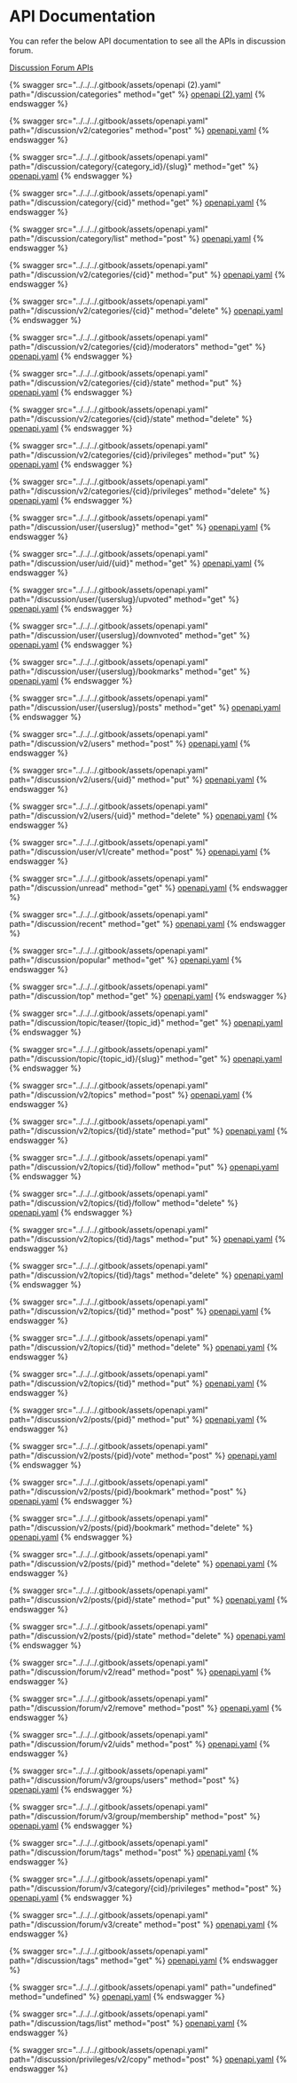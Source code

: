 # API Documentation

You can refer the below API documentation to see all the APIs in discussion forum.

[Discussion Forum APIs](http://docs.sunbird.org/latest/apis/discussionForum/)

{% swagger src="../../../.gitbook/assets/openapi (2).yaml" path="/discussion/categories" method="get" %}
[openapi (2).yaml](<../../../.gitbook/assets/openapi (2).yaml>)
{% endswagger %}

{% swagger src="../../../.gitbook/assets/openapi.yaml" path="/discussion/v2/categories" method="post" %}
[openapi.yaml](../../../.gitbook/assets/openapi.yaml)
{% endswagger %}

{% swagger src="../../../.gitbook/assets/openapi.yaml" path="/discussion/category/{category_id}/{slug}" method="get" %}
[openapi.yaml](../../../.gitbook/assets/openapi.yaml)
{% endswagger %}

{% swagger src="../../../.gitbook/assets/openapi.yaml" path="/discussion/category/{cid}" method="get" %}
[openapi.yaml](../../../.gitbook/assets/openapi.yaml)
{% endswagger %}

{% swagger src="../../../.gitbook/assets/openapi.yaml" path="/discussion/category/list" method="post" %}
[openapi.yaml](../../../.gitbook/assets/openapi.yaml)
{% endswagger %}

{% swagger src="../../../.gitbook/assets/openapi.yaml" path="/discussion/v2/categories/{cid}" method="put" %}
[openapi.yaml](../../../.gitbook/assets/openapi.yaml)
{% endswagger %}

{% swagger src="../../../.gitbook/assets/openapi.yaml" path="/discussion/v2/categories/{cid}" method="delete" %}
[openapi.yaml](../../../.gitbook/assets/openapi.yaml)
{% endswagger %}

{% swagger src="../../../.gitbook/assets/openapi.yaml" path="/discussion/v2/categories/{cid}/moderators" method="get" %}
[openapi.yaml](../../../.gitbook/assets/openapi.yaml)
{% endswagger %}

{% swagger src="../../../.gitbook/assets/openapi.yaml" path="/discussion/v2/categories/{cid}/state" method="put" %}
[openapi.yaml](../../../.gitbook/assets/openapi.yaml)
{% endswagger %}

{% swagger src="../../../.gitbook/assets/openapi.yaml" path="/discussion/v2/categories/{cid}/state" method="delete" %}
[openapi.yaml](../../../.gitbook/assets/openapi.yaml)
{% endswagger %}

{% swagger src="../../../.gitbook/assets/openapi.yaml" path="/discussion/v2/categories/{cid}/privileges" method="put" %}
[openapi.yaml](../../../.gitbook/assets/openapi.yaml)
{% endswagger %}

{% swagger src="../../../.gitbook/assets/openapi.yaml" path="/discussion/v2/categories/{cid}/privileges" method="delete" %}
[openapi.yaml](../../../.gitbook/assets/openapi.yaml)
{% endswagger %}

{% swagger src="../../../.gitbook/assets/openapi.yaml" path="/discussion/user/{userslug}" method="get" %}
[openapi.yaml](../../../.gitbook/assets/openapi.yaml)
{% endswagger %}

{% swagger src="../../../.gitbook/assets/openapi.yaml" path="/discussion/user/uid/{uid}" method="get" %}
[openapi.yaml](../../../.gitbook/assets/openapi.yaml)
{% endswagger %}

{% swagger src="../../../.gitbook/assets/openapi.yaml" path="/discussion/user/{userslug}/upvoted" method="get" %}
[openapi.yaml](../../../.gitbook/assets/openapi.yaml)
{% endswagger %}

{% swagger src="../../../.gitbook/assets/openapi.yaml" path="/discussion/user/{userslug}/downvoted" method="get" %}
[openapi.yaml](../../../.gitbook/assets/openapi.yaml)
{% endswagger %}

{% swagger src="../../../.gitbook/assets/openapi.yaml" path="/discussion/user/{userslug}/bookmarks" method="get" %}
[openapi.yaml](../../../.gitbook/assets/openapi.yaml)
{% endswagger %}

{% swagger src="../../../.gitbook/assets/openapi.yaml" path="/discussion/user/{userslug}/posts" method="get" %}
[openapi.yaml](../../../.gitbook/assets/openapi.yaml)
{% endswagger %}

{% swagger src="../../../.gitbook/assets/openapi.yaml" path="/discussion/v2/users" method="post" %}
[openapi.yaml](../../../.gitbook/assets/openapi.yaml)
{% endswagger %}

{% swagger src="../../../.gitbook/assets/openapi.yaml" path="/discussion/v2/users/{uid}" method="put" %}
[openapi.yaml](../../../.gitbook/assets/openapi.yaml)
{% endswagger %}

{% swagger src="../../../.gitbook/assets/openapi.yaml" path="/discussion/v2/users/{uid}" method="delete" %}
[openapi.yaml](../../../.gitbook/assets/openapi.yaml)
{% endswagger %}

{% swagger src="../../../.gitbook/assets/openapi.yaml" path="/discussion/user/v1/create" method="post" %}
[openapi.yaml](../../../.gitbook/assets/openapi.yaml)
{% endswagger %}

{% swagger src="../../../.gitbook/assets/openapi.yaml" path="/discussion/unread" method="get" %}
[openapi.yaml](../../../.gitbook/assets/openapi.yaml)
{% endswagger %}

{% swagger src="../../../.gitbook/assets/openapi.yaml" path="/discussion/recent" method="get" %}
[openapi.yaml](../../../.gitbook/assets/openapi.yaml)
{% endswagger %}

{% swagger src="../../../.gitbook/assets/openapi.yaml" path="/discussion/popular" method="get" %}
[openapi.yaml](../../../.gitbook/assets/openapi.yaml)
{% endswagger %}

{% swagger src="../../../.gitbook/assets/openapi.yaml" path="/discussion/top" method="get" %}
[openapi.yaml](../../../.gitbook/assets/openapi.yaml)
{% endswagger %}

{% swagger src="../../../.gitbook/assets/openapi.yaml" path="/discussion/topic/teaser/{topic_id}" method="get" %}
[openapi.yaml](../../../.gitbook/assets/openapi.yaml)
{% endswagger %}

{% swagger src="../../../.gitbook/assets/openapi.yaml" path="/discussion/topic/{topic_id}/{slug}" method="get" %}
[openapi.yaml](../../../.gitbook/assets/openapi.yaml)
{% endswagger %}

{% swagger src="../../../.gitbook/assets/openapi.yaml" path="/discussion/v2/topics" method="post" %}
[openapi.yaml](../../../.gitbook/assets/openapi.yaml)
{% endswagger %}

{% swagger src="../../../.gitbook/assets/openapi.yaml" path="/discussion/v2/topics/{tid}/state" method="put" %}
[openapi.yaml](../../../.gitbook/assets/openapi.yaml)
{% endswagger %}

{% swagger src="../../../.gitbook/assets/openapi.yaml" path="/discussion/v2/topics/{tid}/follow" method="put" %}
[openapi.yaml](../../../.gitbook/assets/openapi.yaml)
{% endswagger %}

{% swagger src="../../../.gitbook/assets/openapi.yaml" path="/discussion/v2/topics/{tid}/follow" method="delete" %}
[openapi.yaml](../../../.gitbook/assets/openapi.yaml)
{% endswagger %}

{% swagger src="../../../.gitbook/assets/openapi.yaml" path="/discussion/v2/topics/{tid}/tags" method="put" %}
[openapi.yaml](../../../.gitbook/assets/openapi.yaml)
{% endswagger %}

{% swagger src="../../../.gitbook/assets/openapi.yaml" path="/discussion/v2/topics/{tid}/tags" method="delete" %}
[openapi.yaml](../../../.gitbook/assets/openapi.yaml)
{% endswagger %}

{% swagger src="../../../.gitbook/assets/openapi.yaml" path="/discussion/v2/topics/{tid}" method="post" %}
[openapi.yaml](../../../.gitbook/assets/openapi.yaml)
{% endswagger %}

{% swagger src="../../../.gitbook/assets/openapi.yaml" path="/discussion/v2/topics/{tid}" method="delete" %}
[openapi.yaml](../../../.gitbook/assets/openapi.yaml)
{% endswagger %}

{% swagger src="../../../.gitbook/assets/openapi.yaml" path="/discussion/v2/topics/{tid}" method="put" %}
[openapi.yaml](../../../.gitbook/assets/openapi.yaml)
{% endswagger %}

{% swagger src="../../../.gitbook/assets/openapi.yaml" path="/discussion/v2/posts/{pid}" method="put" %}
[openapi.yaml](../../../.gitbook/assets/openapi.yaml)
{% endswagger %}

{% swagger src="../../../.gitbook/assets/openapi.yaml" path="/discussion/v2/posts/{pid}/vote" method="post" %}
[openapi.yaml](../../../.gitbook/assets/openapi.yaml)
{% endswagger %}

{% swagger src="../../../.gitbook/assets/openapi.yaml" path="/discussion/v2/posts/{pid}/bookmark" method="post" %}
[openapi.yaml](../../../.gitbook/assets/openapi.yaml)
{% endswagger %}

{% swagger src="../../../.gitbook/assets/openapi.yaml" path="/discussion/v2/posts/{pid}/bookmark" method="delete" %}
[openapi.yaml](../../../.gitbook/assets/openapi.yaml)
{% endswagger %}

{% swagger src="../../../.gitbook/assets/openapi.yaml" path="/discussion/v2/posts/{pid}" method="delete" %}
[openapi.yaml](../../../.gitbook/assets/openapi.yaml)
{% endswagger %}

{% swagger src="../../../.gitbook/assets/openapi.yaml" path="/discussion/v2/posts/{pid}/state" method="put" %}
[openapi.yaml](../../../.gitbook/assets/openapi.yaml)
{% endswagger %}

{% swagger src="../../../.gitbook/assets/openapi.yaml" path="/discussion/v2/posts/{pid}/state" method="delete" %}
[openapi.yaml](../../../.gitbook/assets/openapi.yaml)
{% endswagger %}

{% swagger src="../../../.gitbook/assets/openapi.yaml" path="/discussion/forum/v2/read" method="post" %}
[openapi.yaml](../../../.gitbook/assets/openapi.yaml)
{% endswagger %}

{% swagger src="../../../.gitbook/assets/openapi.yaml" path="/discussion/forum/v2/remove" method="post" %}
[openapi.yaml](../../../.gitbook/assets/openapi.yaml)
{% endswagger %}

{% swagger src="../../../.gitbook/assets/openapi.yaml" path="/discussion/forum/v2/uids" method="post" %}
[openapi.yaml](../../../.gitbook/assets/openapi.yaml)
{% endswagger %}

{% swagger src="../../../.gitbook/assets/openapi.yaml" path="/discussion/forum/v3/groups/users" method="post" %}
[openapi.yaml](../../../.gitbook/assets/openapi.yaml)
{% endswagger %}

{% swagger src="../../../.gitbook/assets/openapi.yaml" path="/discussion/forum/v3/group/membership" method="post" %}
[openapi.yaml](../../../.gitbook/assets/openapi.yaml)
{% endswagger %}

{% swagger src="../../../.gitbook/assets/openapi.yaml" path="/discussion/forum/tags" method="post" %}
[openapi.yaml](../../../.gitbook/assets/openapi.yaml)
{% endswagger %}

{% swagger src="../../../.gitbook/assets/openapi.yaml" path="/discussion/forum/v3/category/{cid}/privileges" method="post" %}
[openapi.yaml](../../../.gitbook/assets/openapi.yaml)
{% endswagger %}

{% swagger src="../../../.gitbook/assets/openapi.yaml" path="/discussion/forum/v3/create" method="post" %}
[openapi.yaml](../../../.gitbook/assets/openapi.yaml)
{% endswagger %}

{% swagger src="../../../.gitbook/assets/openapi.yaml" path="/discussion/tags" method="get" %}
[openapi.yaml](../../../.gitbook/assets/openapi.yaml)
{% endswagger %}

{% swagger src="../../../.gitbook/assets/openapi.yaml" path="undefined" method="undefined" %}
[openapi.yaml](../../../.gitbook/assets/openapi.yaml)
{% endswagger %}

{% swagger src="../../../.gitbook/assets/openapi.yaml" path="/discussion/tags/list" method="post" %}
[openapi.yaml](../../../.gitbook/assets/openapi.yaml)
{% endswagger %}

{% swagger src="../../../.gitbook/assets/openapi.yaml" path="/discussion/privileges/v2/copy" method="post" %}
[openapi.yaml](../../../.gitbook/assets/openapi.yaml)
{% endswagger %}



















